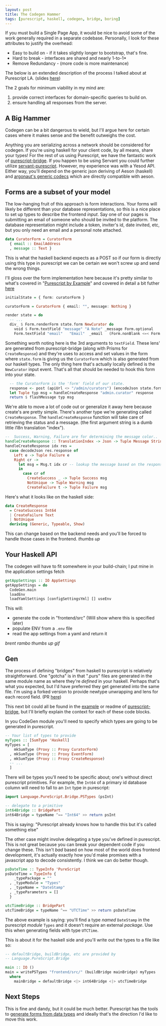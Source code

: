 ```yaml
---
layout: post
title: The Codegen Hammer
tags: [purescript, haskell, codegen, bridge, boring]
---
```


If you must build a Single Page App, it would be nice to avoid some of the work generally required in a separate codebase. Personally, I look for these attributes to justify the overhead:

- Easy to build on - if it takes slightly longer to bootstrap, that's fine.
- Hard to break - interfaces are shared and nearly 1-to-1*
- Remove Redundancy - (more code is more maintenance)

The below is an extended description of the process I talked about at Purescript LA. (slides [here](/slides/bridge-talk.html))

The 2 goals for minimum viability in my mind are:
1. provide correct interfaces for domain-specific queries to build on.
2. ensure handling all responses from the server.

## A Big Hammer

Codegen can be a bit dangerous to wield, but I'll argue here for certain cases where it makes sense and the benefit outweighs the cost.

Anything you are serializing across a network should be considered for codegen. If you're using haskell for your client code, by all means, share your types! For the rest of us using Purescript, we have the fantastic work of [purescript-bridge](https://github.com/eskimor/purescript-bridge). If you happen to be using Servant you could further utilize [servant-purescript](https://github.com/eskimor/servant-purescript). However, my experience was with a Yesod API. Either way, you'll depend on the generic json deriving of Aeson (haskell) and [argonaut's generic codecs](https://github.com/eskimor/purescript-argonaut-generic-codecs/) which are directly compatible with aeson.

## Forms are a subset of your model 

The low-hanging fruit of this approach is form interactions. Your forms will likely be different than your database representations, so this is a nice place to set up types to describe the frontend _input_. Say one of our pages is submitting an email of someone who should be invited to the platform. The database representation might include a token, inviter's id, date invited, etc, but you only need an email and a personal note attached. 

```haskell
data CuratorForm = CuratorForm 
  { email :: EmailAddress
  , message :: Text }
```

This is what the haskell backend expects as a POST so if our form is directly using this type in purescript we can be certain we won't screw up and send the wrong things.

I'll gloss over the form implementation here because it's pretty similar to what's covered in "[Purescript by Example](https://leanpub.com/purescript)" and covered in detail a bit futher [here](/posts/2017-10-07-a-writer-purescript-form.html)

```haskell
initialState = { form: curatorForm }

curatorForm = CuratorForm { email: "", message: Nothing }

render state = do
  -- ...
  div_ $ Form.renderForm state.form NewCurator do
    void $ Form.textField "message" "A Note" _message Form.optional
    Form.textField "email"   "Email"  _email   (Form.nonBlank <=< Form.emailValidator)
```

Something worth noting here is the 3rd arguments to `textField`. These lens' are generated from purescript-bridge (along with Prisms for `CreateResponse`) and they're uses to access and set values in the form where `state.form` is giving us the `CuratorForm` which is also generated from our haskell types. The only thing here that's actually locally defined is the `NewCurator` input event. That's all that should be needed to hook this form into your state.

```haskell
  -- the CuratorForm is the 'form' field of our state.
  response <- post (apiUrl <> "/admin/curators") (encodeJson state.form)
  let Tuple typ msg = handleCreateResponse "admin.curator" response
  return $ flashMessage typ msg
```

We're able to move a lot of code out or generalize it away here because create's are pretty simple. There's another type we're generating called `CreateResponse`. The `handleCreateResponse` function will take care of retrieving the status and a message. (the first argument string is a dumb little i18n translation "index").

```haskell
--  Success, Warning, Failure are for determining the message color..
handleCreateResponse :: TranslationIndex -> Json -> Tuple Message String
handleCreateResponse idx res =
  case decodeJson res.response of
    Left e -> Tuple Failure e
    Right cr -> 
      let msg = Msg.t idx cr -- lookup the message based on the response type
      in
        case cr of
          CreateSuccess _ -> Tuple Success msg
          NotUnique -> Tuple Warning msg
          CreateFailure t -> Tuple Failure msg
```

Here's what it looks like on the haskell side:

```haskell
data CreateResponse
  = CreateSuccess Int64
  | CreateFailure Text
  | NotUnique
  deriving (Generic, Typeable, Show)
```

This can change based on the backend needs and you'll be forced to handle those cases in the frontend. *thumbs up*

## Your Haskell API

The codegen will have to fit somewhere in your build-chain; I put mine in the application settings fetch 

```haskell
getAppSettings :: IO AppSettings
getAppSettings = do
  CodeGen.main 
  loadEnv
  loadYamlSettings [configSettingsYml] [] useEnv
```

This will:

- generate the code in "frontend/src" (Will show where this is specified later)
- populate ENV from a `.env` file
- read the app settings from a yaml and return it

*brent rambo thumbs up gif*

## Gen

The process of defining "bridges" from haskell to purescript is relatively straightforward. One "gotcha" is in that ".purs" files are generated in the same module name as where they're _defined_ in your haskell. Perhaps that's what you expected, but I'd have preferred they get generated into the same file. I'm using a forked version to provide newtype unwrapping and lens for each record field. (PR [here](https://github.com/eskimor/purescript-bridge/pull/31))

This next bit could all be found in the [example](https://github.com/gonimo/gonimo-back/blob/master/app/PSGenerator.hs) or readme of [purescript-bridge](https://www.stackage.org/nightly-2017-10-07/package/purescript-bridge-0.11.0.0), but I'll briefly explain the context for each of these code blocks.

In you CodeGen module you'll need to specify which types are going to be generated in purescript.

```haskell
-- Your list of types to provide
myTypes :: [SumType 'Haskell]
myTypes = [
    mkSumType (Proxy :: Proxy CuratorForm)
  , mkSumType (Proxy :: Proxy EventForm)
  , mkSumType (Proxy :: Proxy CreateResponse)
  -- ...
  ]
```

There will be types you'll need to be specific about; one's without direct purescript primitives. For example, the `Int64` of a primary id database column will need to fall to an `Int` type in purescript:

```haskell
import Language.PureScript.Bridge.PSTypes (psInt)

-- delegate to a primitive
int64Bridge :: BridgePart
int64Bridge = typeName ^== "Int64" >> return psInt
```

This is saying: "Purescript already knows how to handle this but it's called something else"

The other case might involve delegating a type you've defined in purescript. This is not great because you can break your dependent code if you change these. This isn't _bad_ based on how most of the world does frontend development, it's actually exactly how you'd make promises with a javascript app to decode consistently. I think we can do better though.

```haskell
psDateTime :: TypeInfo 'PureScript
psDateTime = TypeInfo {
    _typePackage = ""
  , _typeModule = "Types"
  , _typeName = "DateStamp"
  , _typeParameters = []
  }

utcTimeBridge :: BridgePart
utcTimeBridge = typeName ^== "UTCTime" >> return psDateTime
```

The above example is saying: you'll find a type _named_ `DateStamp` in the purescript _module_ `Types` and it doesn't require an external _package_. Use this when generating fields with type `UTCTime`.

This is about it for the haskell side and you'll write out the types to a file like so:

```haskell
-- defaultBridge, buildBridge, etc are provided by 
-- Language.PureScript.Bridge

main :: IO ()
main = writePSTypes "frontend/src/" (buildBridge mainBridge) myTypes
  where
    mainBridge = defaultBridge <|> int64Bridge <|> utcTimeBridge
```

## Next Steps

This is fine and dandy, but it could be much better. Purescript has the tools to [generate forms from data types](https://pursuit.purescript.org/packages/purescript-sparkle/4.1.0) and ideally that's the direction I'd like to move this work.
